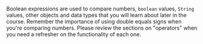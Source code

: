 Boolean expressions are used to compare numbers, `boolean` values, `String` values, other objects and data types that you will learn about later in the course. Remember the importance of using double equals signs when you're comparing numbers. Please review the sections on "operators" when you need a refresher on the functionality of each one.

